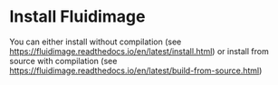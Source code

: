 # Install Fluidimage

You can either install without compilation (see
https://fluidimage.readthedocs.io/en/latest/install.html) or install from source with
compilation (see https://fluidimage.readthedocs.io/en/latest/build-from-source.html)
